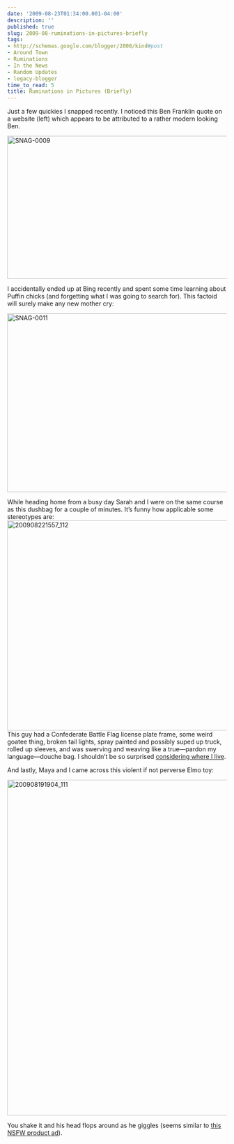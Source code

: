 ```yaml
---
date: '2009-08-23T01:34:00.001-04:00'
description: ''
published: true
slug: 2009-08-ruminations-in-pictures-briefly
tags:
- http://schemas.google.com/blogger/2008/kind#post
- Around Town
- Ruminations
- In the News
- Random Updates
- legacy-blogger
time_to_read: 5
title: Ruminations in Pictures (Briefly)
---
```


<p>Just a few quickies I snapped recently. I noticed this Ben Franklin quote on a website (left) which appears to be attributed to a rather modern looking Ben.</p>
<p><img alt="SNAG-0009" border="0" height="328" src="http://lh6.ggpht.com/_IKD9WtY5kxU/SpDUz9UabqI/AAAAAAAAAgU/ICloPsy8eSo/SNAG-0009%5B8%5D.png" style="border-bottom: 0px; border-left: 0px; display: block; float: none; margin-left: auto; border-top: 0px; margin-right: auto; border-right: 0px;" title="SNAG-0009" width="642" /></p>
<p>I accidentally ended up at Bing recently and spent some time learning about Puffin chicks (and forgetting what I was going to search for). This factoid will surely make any new mother cry:</p>
<p><img alt="SNAG-0011" border="0" height="410" src="http://lh6.ggpht.com/_IKD9WtY5kxU/SpDU1eAYoeI/AAAAAAAAAgY/MeVYLo54rzs/SNAG-0011%5B7%5D.png" style="border-bottom: 0px; border-left: 0px; display: block; float: none; margin-left: auto; border-top: 0px; margin-right: auto; border-right: 0px;" title="SNAG-0011" width="642" /></p>
<p>While heading home from a busy day Sarah and I were on the same course as this dushbag for a couple of minutes. It’s funny how applicable some stereotypes are:<img alt="200908221557_112" border="0" height="482" src="http://lh5.ggpht.com/_IKD9WtY5kxU/SpDU2Gsk2wI/AAAAAAAAAgc/_fAZDq2iorE/200908221557_112%5B6%5D.jpg" style="border-bottom: 0px; border-left: 0px; display: block; float: none; margin-left: auto; border-top: 0px; margin-right: auto; border-right: 0px;" title="200908221557_112" width="642" />This guy had a Confederate Battle Flag license plate frame, some weird goatee thing, broken tail lights, spray painted and possibly suped up truck, rolled up sleeves, and was swerving and weaving like a true—pardon my language—douche bag. I shouldn’t be so surprised <a href="../2009/2009-07-well-we-live-in-ohio.html">considering where I live</a>.</p>
<p>And lastly, Maya and I came across this violent if not perverse Elmo toy:</p>
<p><img alt="200908191904_111" border="0" height="770" src="http://lh4.ggpht.com/_IKD9WtY5kxU/SpDU2jsl-8I/AAAAAAAAAgg/p1EYhw0zKVs/200908191904_111%5B6%5D.jpg" style="border-bottom: 0px; border-left: 0px; display: block; float: none; margin-left: auto; border-top: 0px; margin-right: auto; border-right: 0px;" title="200908191904_111" width="578" /></p>
<p> You shake it and his head flops around as he giggles (seems similar to <a href="http://www.collegehumor.com/video:1918513">this NSFW product ad</a>).</p>
